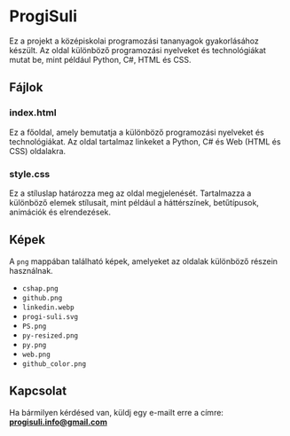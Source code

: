 # ProgiSuli

Ez a projekt a középiskolai programozási tananyagok gyakorlásához készült. Az oldal különböző programozási nyelveket és technológiákat mutat be, mint például Python, C#, HTML és CSS.

## Fájlok

### index.html

Ez a főoldal, amely bemutatja a különböző programozási nyelveket és technológiákat. Az oldal tartalmaz linkeket a Python, C# és Web (HTML és CSS) oldalakra.

### style.css

Ez a stíluslap határozza meg az oldal megjelenését. Tartalmazza a különböző elemek stílusait, mint például a háttérszínek, betűtípusok, animációk és elrendezések.

## Képek

A `png` mappában található képek, amelyeket az oldalak különböző részein használnak.

- `cshap.png`
- `github.png`
- `linkedin.webp`
- `progi-suli.svg`
- `PS.png`
- `py-resized.png`
- `py.png`
- `web.png`
- `github_color.png`

## Kapcsolat

Ha bármilyen kérdésed van, küldj egy e-mailt erre a címre: **progisuli.info@gmail.com**
